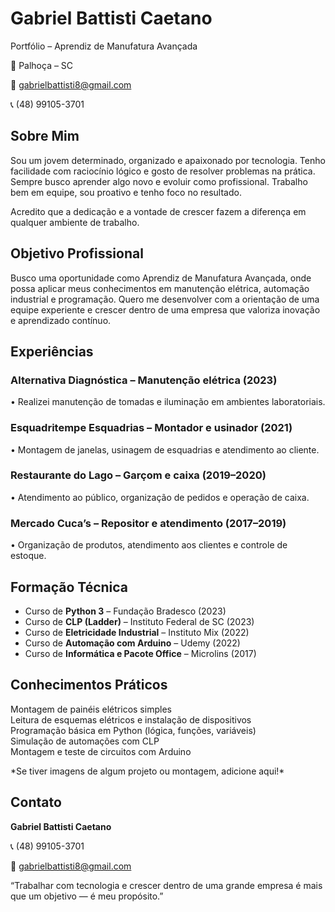 <html lang="pt-BR">
<head>
    <meta charset="UTF-8">
    <meta name="viewport" content="width=device-width, initial-scale=1.0">
    <link rel="preconnect" href="https://fonts.googleapis.com">
    <link rel="preconnect" href="https://fonts.gstatic.com" crossorigin>
    <link href="https://fonts.googleapis.com/css2?family=Inter:wght@400;500;600;700&display=swap" rel="stylesheet">
</head>
<body>
    <div class="container">
        <h1>Gabriel Battisti Caetano</h1>
        <p>Portfólio – Aprendiz de Manufatura Avançada</p>
        <p>📍 Palhoça – SC</p>
        <p>📧 <a href="mailto:gabrielbattisti8@gmail.com">gabrielbattisti8@gmail.com</a></p>
        <p>📞 (48) 99105-3701</p>
        <h2 class="section-title">Sobre Mim</h2>
        <p>
            Sou um jovem determinado, organizado e apaixonado por tecnologia. Tenho facilidade com raciocínio lógico e gosto de resolver problemas na prática. Sempre busco aprender algo novo e evoluir como profissional. Trabalho bem em equipe, sou proativo e tenho foco no resultado.
        </p>
        <p>
            Acredito que a dedicação e a vontade de crescer fazem a diferença em qualquer ambiente de trabalho.
        </p>
        <h2 class="section-title">Objetivo Profissional</h2>
        <p>
            Busco uma oportunidade como <span class="highlight">Aprendiz de Manufatura Avançada</span>, onde possa aplicar meus conhecimentos em manutenção elétrica, automação industrial e programação. Quero me desenvolver com a orientação de uma equipe experiente e crescer dentro de uma empresa que valoriza inovação e aprendizado contínuo.
        </p>
        <h2 class="section-title">Experiências</h2>
        <div class="experience-item">
            <h3>Alternativa Diagnóstica – Manutenção elétrica (2023)</h3>
            <p>• Realizei manutenção de tomadas e iluminação em ambientes laboratoriais.</p>
        </div>
        <div class="experience-item">
            <h3>Esquadritempe Esquadrias – Montador e usinador (2021)</h3>
            <p>• Montagem de janelas, usinagem de esquadrias e atendimento ao cliente.</p>
        </div>
        <div class="experience-item">
            <h3>Restaurante do Lago – Garçom e caixa (2019–2020)</h3>
            <p>• Atendimento ao público, organização de pedidos e operação de caixa.</p>
        </div>
        <div class="experience-item">
            <h3>Mercado Cuca’s – Repositor e atendimento (2017–2019)</h3>
            <p>• Organização de produtos, atendimento aos clientes e controle de estoque.</p>
        </div>
        <h2 class="section-title">Formação Técnica</h2>
        <ul>
            <li>Curso de <strong>Python 3</strong> – Fundação Bradesco (2023)</li>
            <li>Curso de <strong>CLP (Ladder)</strong> – Instituto Federal de SC (2023)</li>
            <li>Curso de <strong>Eletricidade Industrial</strong> – Instituto Mix (2022)</li>
            <li>Curso de <strong>Automação com Arduino</strong> – Udemy (2022)</li>
            <li>Curso de <strong>Informática e Pacote Office</strong> – Microlins (2017)</li>
        </ul>
        <h2 class="section-title">Conhecimentos Práticos</h2>
        <div class="skills-list">
            <div class="skill-item">Montagem de painéis elétricos simples</div>
            <div class="skill-item">Leitura de esquemas elétricos e instalação de dispositivos</div>
            <div class="skill-item">Programação básica em Python (lógica, funções, variáveis)</div>
            <div class="skill-item">Simulação de automações com CLP</div>
            <div class="skill-item">Montagem e teste de circuitos com Arduino</div>
        </div>
        <p>*Se tiver imagens de algum projeto ou montagem, adicione aqui!*</p>
        <h2 class="section-title">Contato</h2>
        <div class="contact-info">
            <p><strong>Gabriel Battisti Caetano</strong></p>
            <p>📞 (48) 99105-3701</p>
            <p>📧 <a href="mailto:gabrielbattisti8@gmail.com">gabrielbattisti8@gmail.com</a></p>
        </div>
        <p class="footer-quote">
            “Trabalhar com tecnologia e crescer dentro de uma grande empresa é mais que um objetivo — é meu propósito.”
        </p>
    </div>
</body>
</html>
